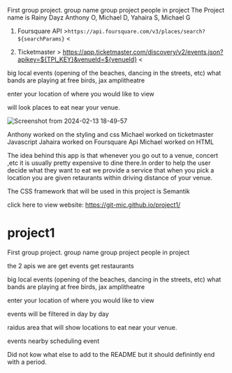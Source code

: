 
First group project. group name group project people in project
The Project name is Rainy Dayz
Anthony O, Michael D, Yahaira S, Michael G

1. Foursquare API >`https://api.foursquare.com/v3/places/search?${searchParams}` <
   
2. Ticketmaster > https://app.ticketmaster.com/discovery/v2/events.json?apikey=${TPI_KEY}&venueId=${venueId} <

big local events (opening of the beaches, dancing in the streets, etc) what bands are playing at free birds, jax amplitheatre

enter your location of where you would like to view

will look places to eat near your venue.


![Screenshot from 2024-02-13 18-49-57](https://github.com/Git-Mic/project1/assets/154257436/6dcac676-0ddb-4f2d-9e02-0c7ee083a8e2)

Anthony worked on the styling and css
Michael worked on ticketmaster Javascript
Jahaira worked on Foursquare Api 
Michael worked on HTML

The idea behind this app is that whenever you go out to a venue, concert ,etc it is usually pretty expensive to dine there.In order to help the user decide what they want to eat we provide a service that when you pick a location you are given retaurants within driving distance of your venue.

The CSS framework that will be used in this project is Semantik

click here to view website: https://git-mic.github.io/project1/


# project1
First group project.
group name
group project
people in project

the 2 apis we are 
get events get restaurants 

big local events (opening of the beaches, dancing in the streets, etc)
what bands are playing at free birds, jax amplitheatre

enter your location of where you would like to view

events will be filtered in day by day 

raidus area that will show locations to eat near your venue.

events nearby
scheduling event

Did not kow what else to add to the README but it should definintly end with a period.

